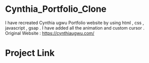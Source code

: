 # Cynthia_Portfolio_Clone
I have recreated Cynthia ugwu Portfolio website by using html , css , javascript , gsap . I have added all the animation and custom cursor .
Original Website : https://cynthiaugwu.com/

# Project Link 

